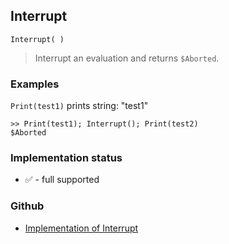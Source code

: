 ## Interrupt

```
Interrupt( )
```
 
> Interrupt an evaluation and returns `$Aborted`.  

### Examples

`Print(test1)` prints string: "test1"

```
>> Print(test1); Interrupt(); Print(test2)
$Aborted
```






### Implementation status

* &#x2705; - full supported

### Github

* [Implementation of Interrupt](https://github.com/axkr/symja_android_library/blob/master/symja_android_library/matheclipse-core/src/main/java/org/matheclipse/core/builtin/Programming.java#L1307) 
